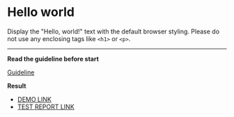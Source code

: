 # Hello world

Display the "Hello, world!" text with the default browser styling. Please do not 
use any enclosing tags like `<h1>` or `<p>`.
___

**Read the guideline before start**

[Guideline](https://mate-academy.github.io/layout_task-guideline/)

**Result**

- [DEMO LINK](https://shklyarigor2015.github.io/layout_hello-world/) <br>
- [TEST REPORT LINK](https://shklyarigor2015.github.io/layout_hello-world/report/html_report/)
